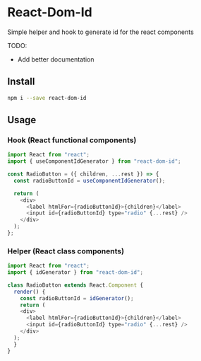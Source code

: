 # React-Dom-Id

Simple helper and hook to generate id for the react components

TODO:

- Add better documentation

## Install

```bash
npm i --save react-dom-id
```

## Usage

### Hook (React functional components)

```javascript
import React from "react";
import { useComponentIdGenerator } from "react-dom-id";

const RadioButton = ({ children, ...rest }) => {
  const radioButtonId = useComponentIdGenerator();

  return (
    <div>
      <label htmlFor={radioButtonId}>{children}</label>
      <input id={radioButtonId} type="radio" {...rest} />
    </div>
  );
};
```

### Helper (React class components)

```javascript
import React from "react";
import { idGenerator } from "react-dom-id";

class RadioButton extends React.Component {
  render() {
    const radioButtonId = idGenerator();
    return (
    <div>
      <label htmlFor={radioButtonId}>{children}</label>
      <input id={radioButtonId} type="radio" {...rest} />
    </div>
  );
  }
}
```

